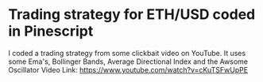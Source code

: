 # Trading strategy for ETH/USD coded in Pinescript

I coded a trading strategy from some clickbait video on YouTube. It uses some Ema's, Bollinger Bands, Average Directional Index and the Awsome Oscillator
Video Link: https://www.youtube.com/watch?v=cKuTSFwUpPE


